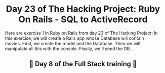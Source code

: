 <h1 align="center">Day 23 of The Hacking Project: Ruby On Rails - SQL to ActiveRecord</h1>

Here are exercise 1 in Ruby on Rails from day 23 of The Hacking Project: In this exercise, we will create a Rails app whose Database will contain movies. First, we create the model and the Database. Then we will manipulate all this with the console. Finally, we'll seed the DB.

<h2 align="center">🎉 Day 8 of the Full Stack training 🎉</h2>
